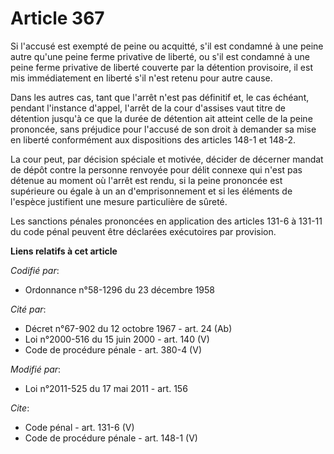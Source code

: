 # Article 367

Si l'accusé est exempté de peine ou acquitté, s'il est condamné à une peine autre qu'une peine ferme privative de liberté, ou
s'il est condamné à une peine ferme privative de liberté couverte par la détention provisoire, il est mis immédiatement en
liberté s'il n'est retenu pour autre cause. 

Dans les autres cas, tant que l'arrêt n'est pas définitif et, le cas échéant, pendant l'instance d'appel, l'arrêt de la cour
d'assises vaut titre de détention jusqu'à ce que la durée de détention ait atteint celle de la peine prononcée, sans
préjudice pour l'accusé de son droit à demander sa mise en liberté conformément aux dispositions des articles 148-1 et 148-2.

La cour peut, par décision spéciale et motivée, décider de décerner mandat de dépôt contre la personne renvoyée pour délit
connexe qui n'est pas détenue au moment où l'arrêt est rendu, si la peine prononcée est supérieure ou égale à un an
d'emprisonnement et si les éléments de l'espèce justifient une mesure particulière de sûreté. 

Les sanctions pénales prononcées en application des articles 131-6 à 131-11 du code pénal peuvent être déclarées exécutoires
par provision.

**Liens relatifs à cet article**

_Codifié par_:

  - Ordonnance n°58-1296 du 23 décembre 1958

_Cité par_:

  - Décret n°67-902 du 12 octobre 1967 - art. 24 (Ab)
  - Loi n°2000-516 du 15 juin 2000 - art. 140 (V)
  - Code de procédure pénale - art. 380-4 (V)

_Modifié par_:

  - Loi n°2011-525 du 17 mai 2011 - art. 156

_Cite_:

  - Code pénal - art. 131-6 (V)
  - Code de procédure pénale - art. 148-1 (V)
